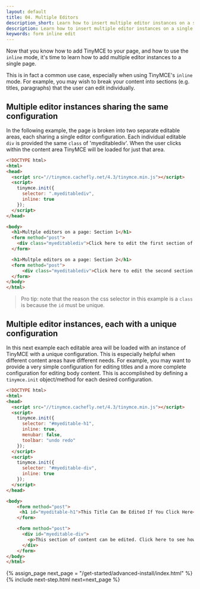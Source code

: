 ```yaml
---
layout: default
title: 04. Multiple Editors
description_short: Learn how to insert multiple editor instances on a single page.
description: Learn how to insert multiple editor instances on a single page.
keywords: form inline edit
---
```


Now that you know how to add TinyMCE to your page, and how to use the `inline` mode, it's time to learn how to add multiple editor instances to a single page.

This is in fact a common use case, especially when using TinyMCE's `inline` mode. For example, you may wish to break your content into sections (e.g. titles, paragraphs) that the user can edit individually.

## Multiple editor instances sharing the same configuration

In the following example, the page is broken into two separate editable areas, each sharing a single editor configuration. Each individual editable `div` is provided the same `class` of 'myeditablediv'. When the user clicks within the content area TinyMCE will be loaded for just that area.

```html
<!DOCTYPE html>
<html>
<head>
  <script src="//tinymce.cachefly.net/4.3/tinymce.min.js"></script>
  <script>
    tinymce.init({
      selector: ".myeditablediv",
      inline: true
    });
  </script>
</head>

<body>
  <h1>Multple editors on a page: Section 1</h1>
  <form method="post">
    <div class="myeditablediv">Click here to edit the first section of content!</div>
  </form>

  <h1>Multple editors on a page: Section 2</h1>
  <form method="post">
      <div class="myeditablediv">Click here to edit the second section of content!</div>
  </form>
</body>
</html>
```
> Pro tip: note that the reason the css selector in this example is a `class` is because the `id` must be unique.

## Multiple editor instances, each with a unique configuration

In this next example each editable area will be loaded with an instance of TinyMCE with a unique configuration. This is especially helpful when different content areas have different needs. For example, you may want to provide a very simple configuration for editing titles and a more complete configuration for editing body content. This is accomplished by defining a `tinymce.init` object/method for each desired configuration.  

```html
<!DOCTYPE html>
<html>
<head>
  <script src="//tinymce.cachefly.net/4.3/tinymce.min.js"></script>
  <script>
    tinymce.init({
      selector: "#myeditable-h1",
      inline: true,
      menubar: false,
      toolbar: "undo redo"
    });
  </script>
  <script>
    tinymce.init({
      selector: "#myeditable-div",
      inline: true
    });
  </script>
</head>

<body>
    <form method="post">
     <h1 id="myeditable-h1">This Title Can Be Edited If You Click Here</h1>
    </form>

    <form method="post">
      <div id="myeditable-div">
        <p>This section of content can be edited. Click here to see how.</p>
      </div>
    </form>
</body>
</html>
```

{% assign_page next_page = "/get-started/advanced-install/index.html" %}
{% include next-step.html next=next_page %}

